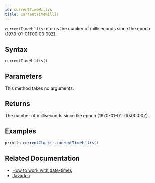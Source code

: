 ```yaml
---
id: currentTimeMillis
title: currentTimeMillis
---
```


`currentTimeMillis` returns the number of milliseconds since the epoch (1970-01-01T00:00:00Z).

## Syntax

```
currentTimeMillis()
```

## Parameters

This method takes no arguments.

## Returns

The number of milliseconds since the epoch (1970-01-01T00:00:00Z).

## Examples

```groovy order=null
println currentClock().currentTimeMillis()
```

## Related Documentation

- [How to work with date-times](../../../how-to-guides/work-with-date-time.md)
- [Javadoc](<https://deephaven.io/core/javadoc/io/deephaven/base/clock/Clock.html#currentTimeMillis()>)
